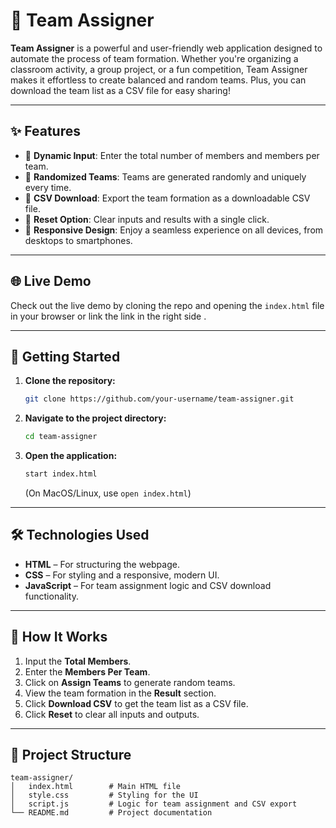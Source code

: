 # 🚀 Team Assigner

**Team Assigner** is a powerful and user-friendly web application designed to automate the process of team formation. Whether you're organizing a classroom activity, a group project, or a fun competition, Team Assigner makes it effortless to create balanced and random teams. Plus, you can download the team list as a CSV file for easy sharing!

---

## ✨ Features
- 🔢 **Dynamic Input**: Enter the total number of members and members per team.
- 🎲 **Randomized Teams**: Teams are generated randomly and uniquely every time.
- 📄 **CSV Download**: Export the team formation as a downloadable CSV file.
- 🔄 **Reset Option**: Clear inputs and results with a single click.
- 📱 **Responsive Design**: Enjoy a seamless experience on all devices, from desktops to smartphones.

---

## 🌐 Live Demo
Check out the live demo by cloning the repo and opening the `index.html` file in your browser or link the link in the right side .

---

## 🚀 Getting Started
1. **Clone the repository:**
    ```bash
    git clone https://github.com/your-username/team-assigner.git
    ```
2. **Navigate to the project directory:**
    ```bash
    cd team-assigner
    ```
3. **Open the application:**
    ```bash
    start index.html
    ```
    (On MacOS/Linux, use `open index.html`)

---

## 🛠️ Technologies Used
- **HTML** – For structuring the webpage.
- **CSS** – For styling and a responsive, modern UI.
- **JavaScript** – For team assignment logic and CSV download functionality.

---

## 🎯 How It Works
1. Input the **Total Members**.
2. Enter the **Members Per Team**.
3. Click on **Assign Teams** to generate random teams.
4. View the team formation in the **Result** section.
5. Click **Download CSV** to get the team list as a CSV file.
6. Click **Reset** to clear all inputs and outputs.

---

## 📁 Project Structure
```
team-assigner/
│   index.html        # Main HTML file
│   style.css         # Styling for the UI
│   script.js         # Logic for team assignment and CSV export
└── README.md         # Project documentation
```
